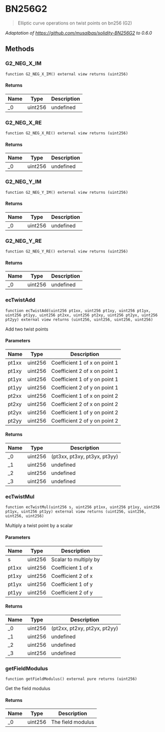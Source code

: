 # BN256G2

> Elliptic curve operations on twist points on bn256 (G2)

_Adaptation of https://github.com/musalbas/solidity-BN256G2 to 0.6.0_

## Methods

### G2_NEG_X_IM

```solidity
function G2_NEG_X_IM() external view returns (uint256)
```

#### Returns

| Name | Type    | Description |
| ---- | ------- | ----------- |
| \_0  | uint256 | undefined   |

### G2_NEG_X_RE

```solidity
function G2_NEG_X_RE() external view returns (uint256)
```

#### Returns

| Name | Type    | Description |
| ---- | ------- | ----------- |
| \_0  | uint256 | undefined   |

### G2_NEG_Y_IM

```solidity
function G2_NEG_Y_IM() external view returns (uint256)
```

#### Returns

| Name | Type    | Description |
| ---- | ------- | ----------- |
| \_0  | uint256 | undefined   |

### G2_NEG_Y_RE

```solidity
function G2_NEG_Y_RE() external view returns (uint256)
```

#### Returns

| Name | Type    | Description |
| ---- | ------- | ----------- |
| \_0  | uint256 | undefined   |

### ecTwistAdd

```solidity
function ecTwistAdd(uint256 pt1xx, uint256 pt1xy, uint256 pt1yx, uint256 pt1yy, uint256 pt2xx, uint256 pt2xy, uint256 pt2yx, uint256 pt2yy) external view returns (uint256, uint256, uint256, uint256)
```

Add two twist points

#### Parameters

| Name  | Type    | Description                   |
| ----- | ------- | ----------------------------- |
| pt1xx | uint256 | Coefficient 1 of x on point 1 |
| pt1xy | uint256 | Coefficient 2 of x on point 1 |
| pt1yx | uint256 | Coefficient 1 of y on point 1 |
| pt1yy | uint256 | Coefficient 2 of y on point 1 |
| pt2xx | uint256 | Coefficient 1 of x on point 2 |
| pt2xy | uint256 | Coefficient 2 of x on point 2 |
| pt2yx | uint256 | Coefficient 1 of y on point 2 |
| pt2yy | uint256 | Coefficient 2 of y on point 2 |

#### Returns

| Name | Type    | Description                  |
| ---- | ------- | ---------------------------- |
| \_0  | uint256 | (pt3xx, pt3xy, pt3yx, pt3yy) |
| \_1  | uint256 | undefined                    |
| \_2  | uint256 | undefined                    |
| \_3  | uint256 | undefined                    |

### ecTwistMul

```solidity
function ecTwistMul(uint256 s, uint256 pt1xx, uint256 pt1xy, uint256 pt1yx, uint256 pt1yy) external view returns (uint256, uint256, uint256, uint256)
```

Multiply a twist point by a scalar

#### Parameters

| Name  | Type    | Description           |
| ----- | ------- | --------------------- |
| s     | uint256 | Scalar to multiply by |
| pt1xx | uint256 | Coefficient 1 of x    |
| pt1xy | uint256 | Coefficient 2 of x    |
| pt1yx | uint256 | Coefficient 1 of y    |
| pt1yy | uint256 | Coefficient 2 of y    |

#### Returns

| Name | Type    | Description                  |
| ---- | ------- | ---------------------------- |
| \_0  | uint256 | (pt2xx, pt2xy, pt2yx, pt2yy) |
| \_1  | uint256 | undefined                    |
| \_2  | uint256 | undefined                    |
| \_3  | uint256 | undefined                    |

### getFieldModulus

```solidity
function getFieldModulus() external pure returns (uint256)
```

Get the field modulus

#### Returns

| Name | Type    | Description       |
| ---- | ------- | ----------------- |
| \_0  | uint256 | The field modulus |
